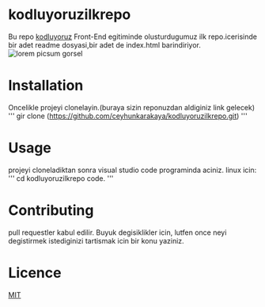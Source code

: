 # kodluyoruzilkrepo
Bu repo [kodluyoruz](https://www.kodluyoruz.org) Front-End egitiminde olusturdugumuz ilk repo.icerisinde bir adet readme dosyasi,bir adet de index.html barindiriyor.
![lorem picsum gorsel]()
# Installation
Oncelikle projeyi clonelayin.(buraya sizin reponuzdan aldiginiz link gelecek)
'''
gir clone (https://github.com/ceyhunkarakaya/kodluyoruzilkrepo.git)
'''
# Usage
projeyi cloneladiktan sonra visual studio code programinda aciniz.
linux icin:
'''
cd kodluyoruzilkrepo
code.
'''
# Contributing
pull requestler kabul edilir. Buyuk degisiklikler icin, lutfen once neyi degistirmek istediginizi tartismak icin bir konu yaziniz.
# Licence
[MIT](https://choosealicense.com/licenses/mit/)
